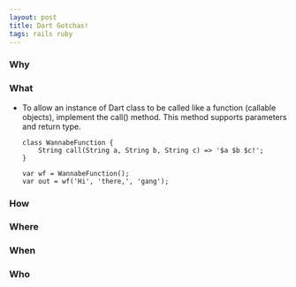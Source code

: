 ```yaml
---
layout: post
title: Dart Gotchas!
tags: rails ruby
---
```



### Why


### What

- To allow an instance of Dart class to be called like a function (callable objects), implement the call() method. This method supports parameters and return type.
    ```
    class WannabeFunction {
        String call(String a, String b, String c) => '$a $b $c!';
    }

    var wf = WannabeFunction();
    var out = wf('Hi', 'there,', 'gang');
    ```





### How



### Where


### When



### Who